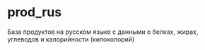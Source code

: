 # prod_rus
База продуктов на русском языке с данными о белках, жирах, углеводов и калорийности (килоколорий)

